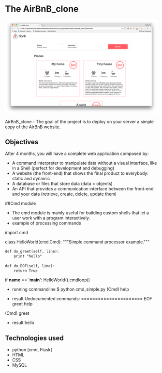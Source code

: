 The AirBnB_clone
================

![AirBnB_clone](https://github.com/okekolawolesunday009/AirBnB_clone/blob/main/images/airbnb.png " AirBnB_clone")

AirBnB_clone - The goal of the project is to deploy on your server a simple copy of the AirBnB website.

## Objectives
After 4 months, you will have a complete web application composed by:

- A command interpreter to manipulate data without a visual interface, like in a Shell (perfect for development and debugging)
- A website (the front-end) that shows the final product to everybody: static and dynamic
- A database or files that store data (data = objects)
- An API that provides a communication interface between the front-end and your data (retrieve, create, delete, update them)


##Cmd module
-  The cmd module is mainly useful for building custom shells that let a user work with a program interactively.
- example of processing commands

import cmd

class HelloWorld(cmd.Cmd):
    """Simple command processor example."""
    
    def do_greet(self, line):
        print "hello"
    
    def do_EOF(self, line):
        return True

if __name__ == '__main__':
    HelloWorld().cmdloop()

- running commandline
$ python cmd_simple.py
(Cmd) help

- result 
Undocumented commands:
======================
EOF  greet  help

(Cmd) greet

- result 
hello



## Technologies used
- python [cmd, Flask]
- HTML
- CSS
- MySQL

